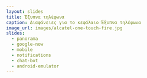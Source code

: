 ```yaml
---
layout: slides
title: Έξυπνα τηλέφωνα
caption: Διαφάνειες για το κεφάλαιο Έξυπνα τηλέφωνα
image_url: images/alcatel-one-touch-fire.jpg
slides:
  - panorama
  - google-now
  - mobile
  - notifications
  - chat-bot
  - android-emulator
---
```

